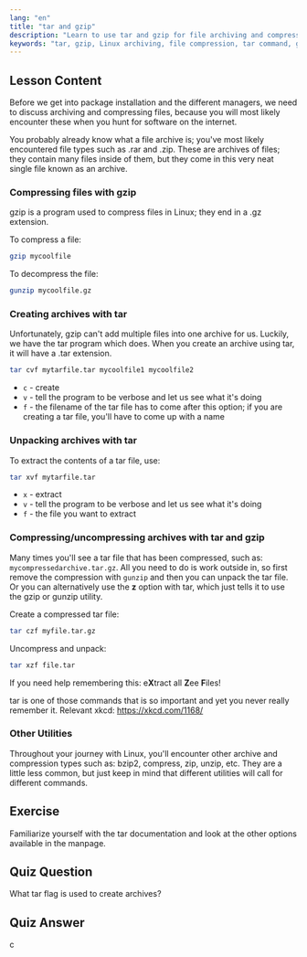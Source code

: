 ```yaml
---
lang: "en"
title: "tar and gzip"
description: "Learn to use tar and gzip for file archiving and compression in Linux. Understand commands for creating, extracting, and compressing files. Get started with this beginner guide!"
keywords: "tar, gzip, Linux archiving, file compression, tar command, gzip command, Linux tutorial, beginner Linux"
---
```


## Lesson Content

Before we get into package installation and the different managers, we need to discuss archiving and compressing files, because you will most likely encounter these when you hunt for software on the internet.

You probably already know what a file archive is; you've most likely encountered file types such as .rar and .zip. These are archives of files; they contain many files inside of them, but they come in this very neat single file known as an archive.

### Compressing files with gzip

gzip is a program used to compress files in Linux; they end in a .gz extension.

To compress a file:

```bash
gzip mycoolfile
```

To decompress the file:

```bash
gunzip mycoolfile.gz
```

### Creating archives with tar

Unfortunately, gzip can't add multiple files into one archive for us. Luckily, we have the tar program which does. When you create an archive using tar, it will have a .tar extension.

```bash
tar cvf mytarfile.tar mycoolfile1 mycoolfile2
```

- `c` - create
- `v` - tell the program to be verbose and let us see what it's doing
- `f` - the filename of the tar file has to come after this option; if you are creating a tar file, you'll have to come up with a name

### Unpacking archives with tar

To extract the contents of a tar file, use:

```bash
tar xvf mytarfile.tar
```

- `x` - extract
- `v` - tell the program to be verbose and let us see what it's doing
- `f` - the file you want to extract

### Compressing/uncompressing archives with tar and gzip

Many times you'll see a tar file that has been compressed, such as: `mycompressedarchive.tar.gz`. All you need to do is work outside in, so first remove the compression with `gunzip` and then you can unpack the tar file. Or you can alternatively use the **z** option with tar, which just tells it to use the gzip or gunzip utility.

Create a compressed tar file:

```bash
tar czf myfile.tar.gz
```

Uncompress and unpack:

```bash
tar xzf file.tar
```

If you need help remembering this: e**X**tract all **Z**ee **F**iles!

tar is one of those commands that is so important and yet you never really remember it. Relevant xkcd: <https://xkcd.com/1168/>

### Other Utilities

Throughout your journey with Linux, you'll encounter other archive and compression types such as: bzip2, compress, zip, unzip, etc. They are a little less common, but just keep in mind that different utilities will call for different commands.

## Exercise

Familiarize yourself with the tar documentation and look at the other options available in the manpage.

## Quiz Question

What tar flag is used to create archives?

## Quiz Answer

c
